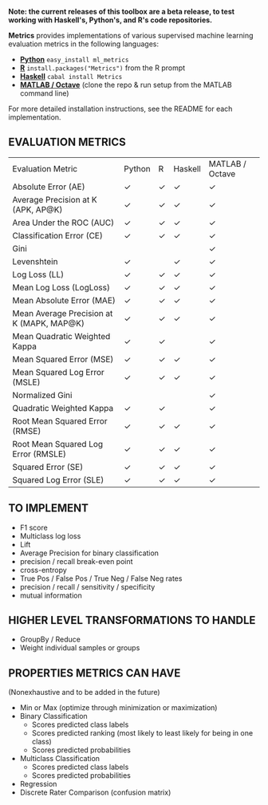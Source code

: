 **Note: the current releases of this toolbox are a beta release, to test working with Haskell's, Python's, and R's code repositories.**

**Metrics** provides implementations of various supervised machine learning evaluation metrics in the following languages:
 
 - [**Python**](https://github.com/benhamner/Metrics/tree/master/Python) ```easy_install ml_metrics```
 - [**R**](https://github.com/benhamner/Metrics/tree/master/R) ```install.packages("Metrics")``` from the R prompt
 - [**Haskell**](https://github.com/benhamner/Metrics/tree/master/Haskell) ```cabal install Metrics```
 - [**MATLAB / Octave**](https://github.com/benhamner/Metrics/tree/master/MATLAB) (clone the repo & run setup from the MATLAB command line)

For more detailed installation instructions, see the README for each implementation.

EVALUATION METRICS
------------------

<table>
<tr><td>Evaluation Metric</td><td>Python</td><td>R</td><td>Haskell</td><td>MATLAB / Octave</td></tr>
<tr><td>Absolute Error (AE)</td><td>&#10003;</td><td>&#10003;</td><td>&#10003;</td><td>&#10003;</td></tr>
<tr><td>Average Precision at K (APK, AP@K)</td><td>&#10003;</td><td>&#10003;</td><td>&#10003;</td><td>&#10003;</td></tr>
<tr><td>Area Under the ROC (AUC)</td><td>&#10003;</td><td>&#10003;</td><td>&#10003;</td><td>&#10003;</td></tr>
<tr><td>Classification Error (CE)</td><td>&#10003;</td><td>&#10003;</td><td>&#10003;</td><td>&#10003;</td></tr>
<tr><td>Gini</td><td> </td><td> </td><td> </td><td>&#10003;</td></tr>
<tr><td>Levenshtein</td><td>&#10003;</td><td> </td><td>&#10003;</td><td>&#10003;</td></tr>
<tr><td>Log Loss (LL)</td><td>&#10003;</td><td>&#10003;</td><td>&#10003;</td><td>&#10003;</td></tr>
<tr><td>Mean Log Loss (LogLoss)</td><td>&#10003;</td><td>&#10003;</td><td>&#10003;</td><td>&#10003;</td></tr>
<tr><td>Mean Absolute Error (MAE)</td><td>&#10003;</td><td>&#10003;</td><td>&#10003;</td><td>&#10003;</td></tr>
<tr><td>Mean Average Precision at K (MAPK, MAP@K)</td><td>&#10003;</td><td>&#10003;</td><td>&#10003;</td><td>&#10003;</td></tr>
<tr><td>Mean Quadratic Weighted Kappa</td><td>&#10003;</td><td>&#10003;</td><td> </td><td>&#10003;</td></tr>
<tr><td>Mean Squared Error (MSE)</td><td>&#10003;</td><td>&#10003;</td><td>&#10003;</td><td>&#10003;</td></tr>
<tr><td>Mean Squared Log Error (MSLE)</td><td>&#10003;</td><td>&#10003;</td><td>&#10003;</td><td>&#10003;</td></tr>
<tr><td>Normalized Gini</td><td> </td><td> </td><td> </td><td>&#10003;</td></tr>
<tr><td>Quadratic Weighted Kappa</td><td>&#10003;</td><td>&#10003;</td><td> </td><td>&#10003;</td></tr>
<tr><td>Root Mean Squared Error (RMSE)</td><td>&#10003;</td><td>&#10003;</td><td>&#10003;</td><td>&#10003;</td></tr>
<tr><td>Root Mean Squared Log Error (RMSLE)</td><td>&#10003;</td><td>&#10003;</td><td>&#10003;</td><td>&#10003;</td></tr>
<tr><td>Squared Error (SE)</td><td>&#10003;</td><td>&#10003;</td><td>&#10003;</td><td>&#10003;</td></tr>
<tr><td>Squared Log Error (SLE)</td><td>&#10003;</td><td>&#10003;</td><td>&#10003;</td><td>&#10003;</td></tr>
</table>

TO IMPLEMENT
------------

 - F1 score
 - Multiclass log loss
 - Lift
 - Average Precision for binary classification
 - precision / recall break-even point
 - cross-entropy
 - True Pos / False Pos / True Neg / False Neg rates
 - precision / recall / sensitivity / specificity
 - mutual information

HIGHER LEVEL TRANSFORMATIONS TO HANDLE
--------------------------------------

 - GroupBy / Reduce
 - Weight individual samples or groups

PROPERTIES METRICS CAN HAVE
---------------------------

(Nonexhaustive and to be added in the future)

 - Min or Max (optimize through minimization or maximization)
 - Binary Classification
   - Scores predicted class labels
   - Scores predicted ranking (most likely to least likely for being in one class)
   - Scores predicted probabilities
 - Multiclass Classification
   - Scores predicted class labels
   - Scores predicted probabilities
 - Regression
 - Discrete Rater Comparison (confusion matrix)

  